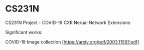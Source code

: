 # CS231N
CS231N Project - COVID-19 CXR Nerual Network Extensions

Significant works:



COVID-19 Image collection [https://arxiv.org/pdf/2003.11597.pdf]

